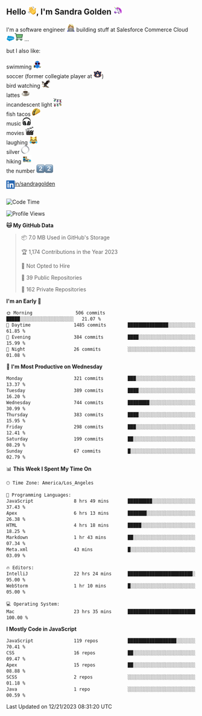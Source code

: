 ## Hello <img src="./static/emoji/wave.png" width="22" />, I'm Sandra Golden <img src="./static/emoji/unicorn-face.png" width="22" />

I'm a software engineer <img src="./static/emoji/female-technologist.png" width="22" /> building stuff at Salesforce Commerce Cloud <img src="./static/emoji/salesforce.png" width="22" /><img src="./static/emoji/commerce-cloud.png" width="22" />&nbsp;...

but I also like:<br/><br/>
swimming <img alt="swimming" src="./static/emoji/keep-swimming.png" width="22" /><br/>
soccer  (former collegiate player at <img src="./static/emoji/auburn.png" width="22" />)<br/>
bird watching <img src="./static/emoji/eagle.png" width="22" /><br/>
lattes <img src="./static/emoji/coffee.png" width="22" /><br/>
incandescent light <img src="./static/emoji/lights.png" width="22" /><br/>
fish tacos <img src="./static/emoji/taco.png" width="22" /><br/>
music <img src="./static/emoji/headphones.png" width="22" /><br/>
movies <img src="./static/emoji/movie-clapper.png" width="22" /><br/>
laughing <img src="./static/emoji/joy-cat.png" width="22" /><br/>
silver <img src="./static/emoji/silver-hoop.png" width="22" /><br/>
hiking <img src="./static/emoji/hiker.png" width="22" /><br/>
the number <img src="./static/emoji/two.png" width="22" /><img src="./static/emoji/two.png" width="22" />
<br/><br/>
<img align="left" alt="Sandra Golden | LinkedIn" width="22px" src="./static/emoji/linkedin.png" /> <a href="https://www.linkedin.com/in/sandragolden/">in/sandragolden</a>
<br/><br/>
<!--START_SECTION:waka-->
![Code Time](http://img.shields.io/badge/Code%20Time-70%20hrs%2057%20mins-blue)

![Profile Views](http://img.shields.io/badge/Profile%20Views-4-blue)

**🐱 My GitHub Data** 

> 📦 7.0 MB Used in GitHub's Storage 
 > 
> 🏆 1,174 Contributions in the Year 2023
 > 
> 🚫 Not Opted to Hire
 > 
> 📜 39 Public Repositories 
 > 
> 🔑 162 Private Repositories 
 > 
**I'm an Early 🐤** 

```text
🌞 Morning                506 commits         █████░░░░░░░░░░░░░░░░░░░░   21.07 % 
🌆 Daytime                1485 commits        ███████████████░░░░░░░░░░   61.85 % 
🌃 Evening                384 commits         ████░░░░░░░░░░░░░░░░░░░░░   15.99 % 
🌙 Night                  26 commits          ░░░░░░░░░░░░░░░░░░░░░░░░░   01.08 % 
```
📅 **I'm Most Productive on Wednesday** 

```text
Monday                   321 commits         ███░░░░░░░░░░░░░░░░░░░░░░   13.37 % 
Tuesday                  389 commits         ████░░░░░░░░░░░░░░░░░░░░░   16.20 % 
Wednesday                744 commits         ████████░░░░░░░░░░░░░░░░░   30.99 % 
Thursday                 383 commits         ████░░░░░░░░░░░░░░░░░░░░░   15.95 % 
Friday                   298 commits         ███░░░░░░░░░░░░░░░░░░░░░░   12.41 % 
Saturday                 199 commits         ██░░░░░░░░░░░░░░░░░░░░░░░   08.29 % 
Sunday                   67 commits          █░░░░░░░░░░░░░░░░░░░░░░░░   02.79 % 
```


📊 **This Week I Spent My Time On** 

```text
🕑︎ Time Zone: America/Los_Angeles

💬 Programming Languages: 
JavaScript               8 hrs 49 mins       █████████░░░░░░░░░░░░░░░░   37.43 % 
Apex                     6 hrs 13 mins       ███████░░░░░░░░░░░░░░░░░░   26.38 % 
HTML                     4 hrs 18 mins       █████░░░░░░░░░░░░░░░░░░░░   18.25 % 
Markdown                 1 hr 43 mins        ██░░░░░░░░░░░░░░░░░░░░░░░   07.34 % 
Meta.xml                 43 mins             █░░░░░░░░░░░░░░░░░░░░░░░░   03.09 % 

🔥 Editors: 
IntelliJ                 22 hrs 24 mins      ████████████████████████░   95.00 % 
WebStorm                 1 hr 10 mins        █░░░░░░░░░░░░░░░░░░░░░░░░   05.00 % 

💻 Operating System: 
Mac                      23 hrs 35 mins      █████████████████████████   100.00 % 
```

**I Mostly Code in JavaScript** 

```text
JavaScript               119 repos           ██████████████████░░░░░░░   70.41 % 
CSS                      16 repos            ██░░░░░░░░░░░░░░░░░░░░░░░   09.47 % 
Apex                     15 repos            ██░░░░░░░░░░░░░░░░░░░░░░░   08.88 % 
SCSS                     2 repos             ░░░░░░░░░░░░░░░░░░░░░░░░░   01.18 % 
Java                     1 repo              ░░░░░░░░░░░░░░░░░░░░░░░░░   00.59 % 
```




 Last Updated on 12/21/2023 08:31:20 UTC
<!--END_SECTION:waka-->
